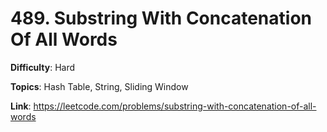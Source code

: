 # 489. Substring With Concatenation Of All Words

**Difficulty**: Hard

**Topics**: Hash Table, String, Sliding Window

**Link**: https://leetcode.com/problems/substring-with-concatenation-of-all-words
